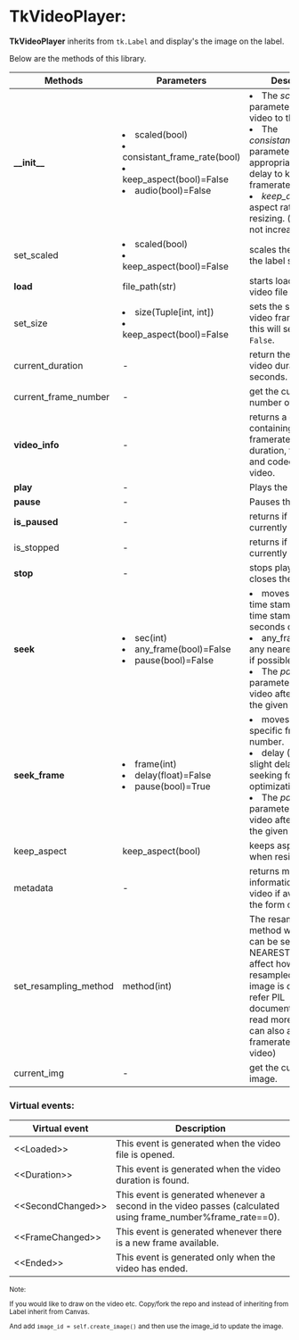 # TkVideoPlayer:

**TkVideoPlayer** inherits from `tk.Label` and display's the image on the label.

Below are the methods of this library.

| Methods          | Parameters                           | Description                                                                                                                                                                                   |
|------------------|--------------------------------------|-----------------------------------------------------------------------------------------------------------------------------------------------------------------------------------------------|
| **\_\_init\_\_** | <li>scaled(bool)</li> <li>consistant_frame_rate(bool)</li> <li>keep_aspect(bool)=False</li>   <li>audio(bool)=False</li> | <li>The _scaled_ parameter scales the video to the label size.</li>  <li>The _consistant_frame_rate_ parameter adds an appropriate time delay to keep the framerate consistant.</li> <li>_keep_aspect_ keeps aspect ratio when resizing. (note: It will not increase the size) </li> |
| set_scaled       | <li>scaled(bool)</li> <li>keep_aspect(bool)=False</li> | scales the video to the label size. |
| **load**         | file_path(str)                       | starts loading the video file in a thread.   |
| set_size         | <li>size(Tuple[int, int])</li> <li>keep_aspect(bool)=False</li> | sets the size of the video frame, setting this will set _scaled_ to `False`.  |
| current_duration | -                                   | return the current video duration in seconds. |
| current_frame_number | -                                | get the current number of the frame. |
| **video_info**   | -                                    | returns a dictionary containing name, framerate, framesize, duration, total frames and codec of the video.|
| **play**         | -                                    | Plays the video. |
| **pause**        | -                                    | Pauses the video. |
| **is_paused**    | -                                    | returns if the video is currently paused. |   
| is_stopped       | -                                    | returns if the video is currently stopped. |  
| **stop**         | -                                    | stops playing the file, closes the file. |
| **seek**         | <li>sec(int)</li> <li>any_frame(bool)=False</li> <li>pause(bool)=False</li> | <li>moves to specific time stamp. (provide time stamp in seconds only) </li> <li> any_frame: seek to any nearest keyframe if possible.</li> <li>The _pause_ parameter pauses the video after seeking to the given timestamp.</li> |
| **seek_frame**   | <li>frame(int)</li> <li>delay(float)=False</li> <li>pause(bool)=True</li> | <li>moves to the specific frame number.</li> <li>delay (0-1): add a slight delay while seeking for optimization</li> <li>The _pause_ parameter pauses the video after seeking to the given frame.</li>
| keep_aspect      | keep_aspect(bool)                    | keeps aspect ratio when resizing. |                             
| metadata         | -                                    | returns meta information of the video if available in the form of dictionary. |                             
| set_resampling_method |  method(int)                    | The resampling method while resizing can be set as NEAREST, this can affect how its resampled when image is displayed, refer PIL documentation to read more. (note: this can also affect the framerate of the video) |
| current_img      | -                                    | get the current frame image. |   

### Virtual events:

| Virtual event          | Description                                                                                                         |
|------------------------|---------------------------------------------------------------------------------------------------------------------|
| \<\<Loaded\>\>         | This event is generated when the video file is opened.                                                              |
| \<\<Duration\>\>       | This event is generated when the video duration is found.                                                           |
| \<\<SecondChanged\>\>  | This event is generated whenever a second in the video passes (calculated using frame_number%frame_rate==0).        |
| \<\<FrameChanged\>\>   | This event is generated whenever there is a new frame available.                                                    |
| \<\<Ended\>\>          | This event is generated only when the video has ended.                                                              |

<sub> 

Note:

If you would like to draw on the video etc. Copy/fork the repo and instead of inheriting from Label inherit from Canvas.
  
And add `image_id = self.create_image()` and then use the image_id to update the image.

</sub>

